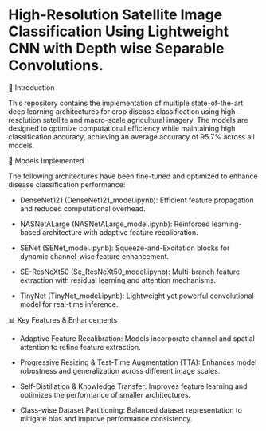 <h1>High-Resolution Satellite Image Classification Using Lightweight CNN with Depth wise Separable Convolutions.</h1>


📌 Introduction

This repository contains the implementation of multiple state-of-the-art deep learning architectures for crop disease classification using high-resolution satellite and macro-scale agricultural imagery. The models are designed to optimize computational efficiency while maintaining high classification accuracy, achieving an average accuracy of 95.7% across all models.

🚀 Models Implemented

The following architectures have been fine-tuned and optimized to enhance disease classification performance:
- DenseNet121 (DenseNet121_model.ipynb): Efficient feature propagation and reduced computational overhead.

- NASNetALarge (NASNetALarge_model.ipynb): Reinforced learning-based architecture with adaptive feature recalibration.

- SENet (SENet_model.ipynb): Squeeze-and-Excitation blocks for dynamic channel-wise feature enhancement.

- SE-ResNeXt50 (Se_ResNeXt50_model.ipynb): Multi-branch feature extraction with residual learning and attention mechanisms.

- TinyNet (TinyNet_model.ipynb): Lightweight yet powerful convolutional model for real-time inference.

📊 Key Features & Enhancements

- Adaptive Feature Recalibration: Models incorporate channel and spatial attention to refine feature extraction.

- Progressive Resizing & Test-Time Augmentation (TTA): Enhances model robustness and generalization across different image scales.

- Self-Distillation & Knowledge Transfer: Improves feature learning and optimizes the performance of smaller architectures.

- Class-wise Dataset Partitioning: Balanced dataset representation to mitigate bias and improve performance consistency.
